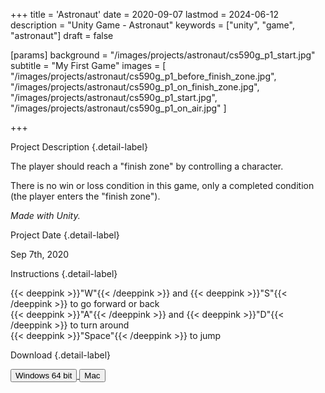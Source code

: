 +++
title = 'Astronaut'
date = 2020-09-07
lastmod = 2024-06-12
description = "Unity Game - Astronaut"
keywords = ["unity", "game", "astronaut"]
draft = false

[params]
background = "/images/projects/astronaut/cs590g_p1_start.jpg"
subtitle = "My First Game"
images = [
  "/images/projects/astronaut/cs590g_p1_before_finish_zone.jpg",
  "/images/projects/astronaut/cs590g_p1_on_finish_zone.jpg",
  "/images/projects/astronaut/cs590g_p1_start.jpg",
  "/images/projects/astronaut/cs590g_p1_on_air.jpg"
]

+++

Project Description
{.detail-label}

The player should reach a "finish zone" by controlling a character.

There is no win or loss condition in this game, only a completed condition (the player enters the "finish zone").

*Made with Unity.*

Project Date
{.detail-label}

Sep 7th, 2020

Instructions
{.detail-label}

{{< deeppink >}}"W"{{< /deeppink >}} and
{{< deeppink >}}"S"{{< /deeppink >}} to go forward or back  
{{< deeppink >}}"A"{{< /deeppink >}} and
{{< deeppink >}}"D"{{< /deeppink >}} to turn around  
{{< deeppink >}}"Space"{{< /deeppink >}} to jump

Download
{.detail-label}

<a href="https://s3.amazonaws.com/ariseus.net/cs590g_p1/aris_cs590g_p1_1.1.0_win_x86_64.zip">
<input
  type="submit"
  class="btn btn-outline-pill btn-custom-light mr-3"
  value="Windows 64 bit"
/>
</a>

<a href="https://s3.amazonaws.com/ariseus.net/cs590g_p1/aris_cs590g_p1_1.1.0_mac.zip">
<input
  type="submit"
  class="btn btn-outline-pill btn-custom-light mr-3"
  value="Mac"
/>
</a>

